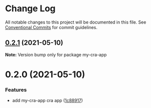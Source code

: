 # Change Log

All notable changes to this project will be documented in this file.
See [Conventional Commits](https://conventionalcommits.org) for commit guidelines.

## [0.2.1](https://github.com/ardakkk/monorepo-mediamonks/compare/my-cra-app@0.2.0...my-cra-app@0.2.1) (2021-05-10)

**Note:** Version bump only for package my-cra-app





# 0.2.0 (2021-05-10)


### Features

* add my-cra-app cra app ([1c88917](https://github.com/ardakkk/monorepo-mediamonks/commit/1c88917bf02243383b21b4acbc8928c85dcbfb41))
